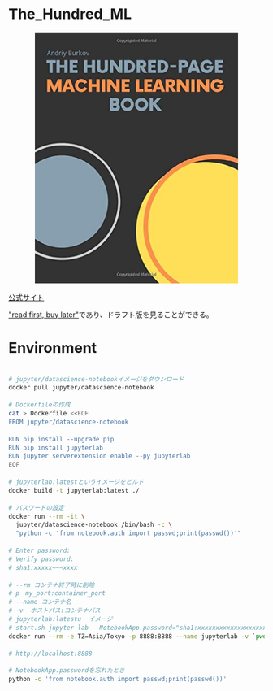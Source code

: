 # The_Hundred_ML

<div align="center">
    <img src="images/book.jpg" width="400px">
</div>


[公式サイト](http://themlbook.com/)

["read first, buy later"](http://themlbook.com/wiki/doku.php)であり、ドラフト版を見ることができる。

# Environment


```bash

# jupyter/datascience-notebookイメージをダウンロード
docker pull jupyter/datascience-notebook

# Dockerfileの作成
cat > Dockerfile <<EOF
FROM jupyter/datascience-notebook

RUN pip install --upgrade pip
RUN pip install jupyterlab
RUN jupyter serverextension enable --py jupyterlab
EOF

# jupyterlab:latestというイメージをビルド
docker build -t jupyterlab:latest ./
　
# パスワードの設定
docker run --rm -it \
  jupyter/datascience-notebook /bin/bash -c \
  "python -c 'from notebook.auth import passwd;print(passwd())'"

# Enter password:
# Verify password:
# sha1:xxxxx~~~xxxx

# --rm コンテナ終了時に削除
# p　my_port:container_port
# --name コンテナ名
# -v  ホストパス:コンテナパス
# jupyterlab:latestu  イメージ
# start.sh jupyter lab --NotebookApp.password="sha1:xxxxxxxxxxxxxxxxxxxxxxxx" コンテナに実行させるコマンド
docker run --rm -e TZ=Asia/Tokyo -p 8888:8888 --name jupyterlab -v `pwd`/work:/home/jovyan/work jupyterlab:latest start.sh jupyter lab --NotebookApp.password="xxxxxxxx"

# http://localhost:8888

# NotebookApp.passwordを忘れたとき
python -c 'from notebook.auth import passwd;print(passwd())'

```

